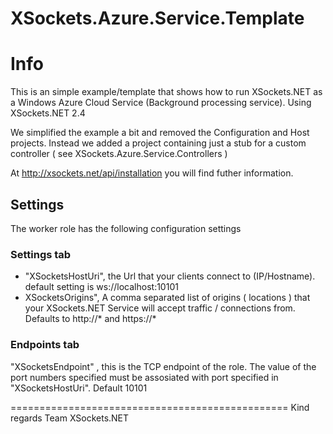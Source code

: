 XSockets.Azure.Service.Template
===============================

# Info

This is an simple example/template that shows how to run XSockets.NET as a Windows Azure Cloud Service 
(Background processing service). Using XSockets.NET 2.4

We simplified the example a bit and removed the Configuration and Host projects. Instead we added
a project containing just a stub for a custom controller ( see XSockets.Azure.Service.Controllers )

At http://xsockets.net/api/installation you will find futher information.

## Settings

The worker role has the following configuration settings

### Settings tab


- "XSocketsHostUri", the Url that your clients connect to (IP/Hostname). default setting is ws://localhost:10101
-  XSocketsOrigins", A comma separated list of origins ( locations ) that your XSockets.NET Service will accept traffic / connections from. Defaults to http://* and https://*


### Endpoints tab

"XSocketsEndpoint" , this is the TCP endpoint of the role.  The value of the port numbers specified must be assosiated with port specified in "XSocketsHostUri". Default 10101  

================================================
Kind regards
	Team XSockets.NET